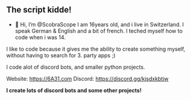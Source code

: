 ## The script kidde! ##
- 👋 Hi, I’m @ScobraScope
I am 16years old, and i live in Switzerland. I speak German & English and a bit of french. 
I teched myself how to code when i was 14. 

I like to code because it gives me the ability to create something myself, without having to search for 3. party apps ;)

I code alot of discord bots, and smaller python projects.

Website: https://6A31.com
Discord: https://discord.gg/kjsdxkbtjw

**I create lots of discord bots and some other projects!**

